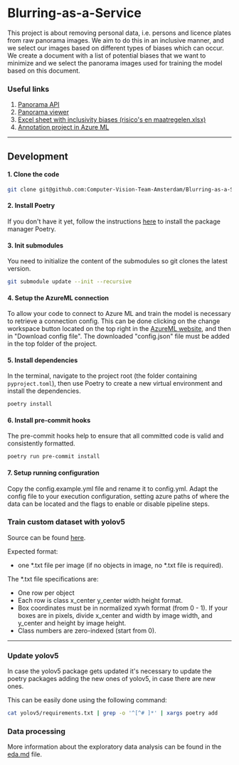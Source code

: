 # Blurring-as-a-Service

This project is about removing personal data, i.e. persons and licence plates from raw panorama images.
We aim to do this in an inclusive manner, and we select our images based on different types of biases which can occur.
We create a document with a list of potential biases that we want to minimize and we select 
the panorama images used for training the model based on this document.

### Useful links
1. [Panorama API](https://api.data.amsterdam.nl/panorama/panoramas)
2. [Panorama viewer](https://data.amsterdam.nl/data/geozoek/?modus=kaart&term=Panoramabeelden&lagen=pano-pano2022bi%7Cpano-pano2021bi%7Cpano-pano2020bi%7Cpano-pano2019bi%7Cpano-pano2018bi%7Cpano-pano2017bi%7Cpano-pano2016bi%7Cpano-pano2021woz%7Cpano-pano2020woz%7Cpano-pano2019woz%7Cpano-pano2018woz%7Cpano-pano2017woz&legenda=true)
3. [Excel sheet with inclusivity biases (risico's en maatregelen.xlsx)](https://hoofdstad.sharepoint.com/sites/DigitaliseringenCTO/Shared%20Documents/Forms/AllItems.aspx?RootFolder=%2Fsites%2FDigitaliseringenCTO%2FShared%20Documents%2FInnovatie%20en%20RenD%2FComputer%20Vision%20Team%2FProjecten%2FInnovatiebudget%20%28hieronder%20valt%20Blur%20use%20case%29%2FInclusiviteit&FolderCTID=0x0120002EC45AFB501BC64FB525D14106AF3E05)
4. [Annotation project in Azure ML](https://ml.azure.com/labeling/project/93e9b2be-62de-6a8c-9c22-5b20cc5b90af/details?wsid=/subscriptions/b5d1b0e0-1ce4-40f9-87d5-cf3fde7a7b14/resourceGroups/cvo-aml-p-rg/providers/Microsoft.MachineLearningServices/workspaces/cvo-weu-aml-p-xnjyjutinwfyu&tid=72fca1b1-2c2e-4376-a445-294d80196804)
---

## Development

#### 1. Clone the code

```bash
git clone git@github.com:Computer-Vision-Team-Amsterdam/Blurring-as-a-Service.git
```

#### 2. Install Poetry
If you don't have it yet, follow the instructions [here](https://python-poetry.org/docs/#installation) to install the package manager Poetry.


#### 3. Init submodules
You need to initialize the content of the submodules so git clones the latest version.
```bash
git submodule update --init --recursive
```

#### 4. Setup the AzureML connection
To allow your code to connect to Azure ML and train the model is necessary to retrieve a connection config.
This can be done clicking on the change workspace button located on the top right in the [AzureML website](https://ml.azure.com), and then in "Download config file".
The downloaded "config.json" file must be added in the top folder of the project.

#### 5. Install dependencies
In the terminal, navigate to the project root (the folder containing `pyproject.toml`), then use Poetry to create a new virtual environment and install the dependencies.

```bash
poetry install
```
    
#### 6. Install pre-commit hooks
The pre-commit hooks help to ensure that all committed code is valid and consistently formatted.

```bash
poetry run pre-commit install
```

#### 7. Setup running configuration
Copy the config.example.yml file and rename it to config.yml.
Adapt the config file to your execution configuration, 
setting azure paths of where the data can be located and the flags to enable or disable pipeline steps.

### Train custom dataset with yolov5
Source can be found [here](https://github.com/ultralytics/yolov5/wiki/Train-Custom-Data). 

Expected format:
- one *.txt file per image (if no objects in image, no *.txt file is required). 

The *.txt file specifications are:
- One row per object
- Each row is class x_center y_center width height format.
- Box coordinates must be in normalized xywh format (from 0 - 1). If your boxes are in pixels, divide x_center and width by image width, and y_center and height by image height.
- Class numbers are zero-indexed (start from 0).
---

### Update yolov5
In case the yolov5 package gets updated it's necessary to update the poetry packages adding the new ones of yolov5,
in case there are new ones.

This can be easily done using the following command:
```bash
cat yolov5/requirements.txt | grep -o '^[^# ]*' | xargs poetry add
```

### Data processing 
More information about the exploratory data analysis can be found in the [eda.md](data-prep/eda.md) file.
